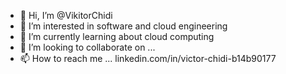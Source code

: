 - 👋 Hi, I’m @VikitorChidi
- 👀 I’m interested in software and cloud engineering
- 🌱 I’m currently learning about cloud computing
- 💞️ I’m looking to collaborate on ...
- 📫 How to reach me ... linkedin.com/in/victor-chidi-b14b90177 

<!---
VikitorChidi/VikitorChidi is a ✨ special ✨ repository because its `README.md` (this file) appears on your GitHub profile.
You can click the Preview link to take a look at your changes.
--->
